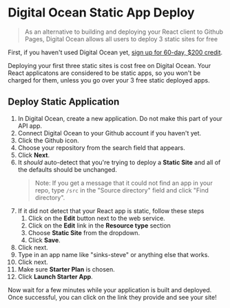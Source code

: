 # Digital Ocean Static App Deploy

> As an alternative to building and deploying your React client to Github Pages, Digital Ocean allows all users to deploy 3 static sites for free

First, if you haven't used Digital Ocean yet, [sign up for 60-day, $200 credit](https://m.do.co/c/47e5e578d1cd).

Deploying your first three static sites is cost free on Digital Ocean. Your React applicatons are considered to be static apps, so you won't be charged for them, unless you go over your 3 free static deployed apps.

## Deploy Static Application

1. In Digital Ocean, create a new application. Do not make this part of your API app.
2. Connect Digital Ocean to your Github account if you haven't yet.
3. Click the Github icon.
4. Choose your repository from the search field that appears.
5. Click **Next**.
6. It _should_ auto-detect that you're trying to deploy a **Static Site** and all of the defaults should be unchanged.
    > Note: If you get a message that it could not find an app in your repo, type `/src` in the "Source directory" field and click "Find directory".
7. If it did not detect that your React app is static, follow these steps
    1. Click on the **Edit** button next to the web service.
    2. Click on the **Edit** link in the **Resource type** section
    3. Choose **Static Site** from the dropdown.
    4. Click **Save**.
7. Click next.
8. Type in an app name like "sinks-steve" or anything else that works.
9. Click next.
10. Make sure **Starter Plan** is chosen.
11. Click **Launch Starter App**.

Now wait for a few minutes while your application is built and deployed. Once successful, you can click on the link they provide and see your site!

